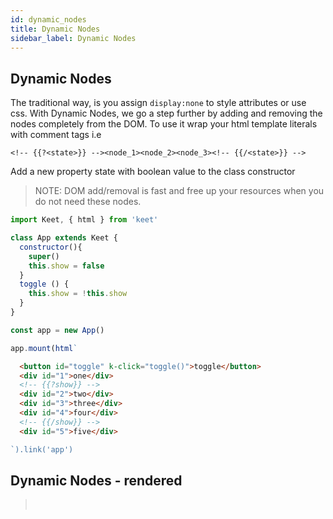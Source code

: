 ```yaml
---
id: dynamic_nodes
title: Dynamic Nodes
sidebar_label: Dynamic Nodes
---
```


## Dynamic Nodes

The traditional way, is you assign ```display:none``` to style attributes or use css. With Dynamic Nodes, we go a step further by adding and removing the nodes completely from the DOM. To use it wrap your html template literals with comment tags i.e 

```<!-- {{?<state>}} --><node_1><node_2><node_3><!-- {{/<state>}} -->```

Add a new property state with boolean value to the class constructor

> NOTE: DOM add/removal is fast and free up your resources when you do not need these nodes.

```js
import Keet, { html } from 'keet'

class App extends Keet {
  constructor(){
    super()
    this.show = false
  }
  toggle () {
    this.show = !this.show
  }
}

const app = new App()

app.mount(html`
```

```html
  <button id="toggle" k-click="toggle()">toggle</button>
  <div id="1">one</div>
  <!-- {{?show}} -->
  <div id="2">two</div>
  <div id="3">three</div>
  <div id="4">four</div>
  <!-- {{/show}} -->
  <div id="5">five</div>
```

```js
`).link('app')
```

## Dynamic Nodes - rendered

> <div id="dynamicApp"></div><br/>